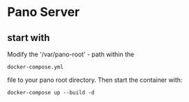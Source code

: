 # Pano Server

## start with

Modify the '/var/pano-root' - path within the

    docker-compose.yml

file to your pano root directory. Then start the container with:

    docker-compose up --build -d
